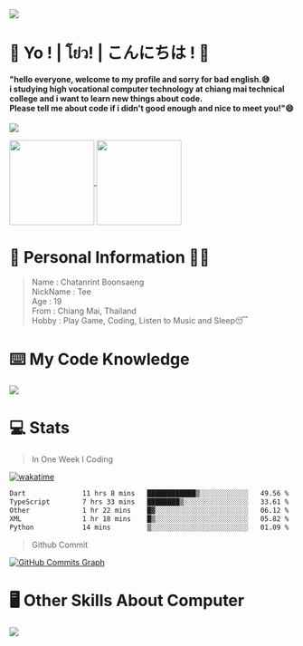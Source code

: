 <a href="#">
  <img src="https://user-images.githubusercontent.com/53619535/207896410-fee92aa4-65f2-4b27-91d3-86f8424178d3.gif" />
</a>

# 👋 Yo ! | โย่ว! | こんにちは ! 👋

<h4>"hello everyone, welcome to my profile and sorry for bad english.😅<br />
i studying high vocational computer technology at chiang mai technical college and i want to learn new things about code. <br />
Please tell me about code if i didn't good enough and nice to meet you!"😄</h4>

<a href="http://www.github.com/whyzotee"><img src="https://github-readme-streak-stats.herokuapp.com/?user=whyzotee&stroke=505050&background=ffffff&ring=505050&fire=505050&currStreakNum=505050&currStreakLabel=505050&sideNums=505050&sideLabels=505050&dates=505050&hide_border=true&border_radius=20" /></a>
<br/>

<a href="#">
  <img height="150em" align="center" src="https://github-readme-stats-z0tee.vercel.app/api?username=whyzotee&show_icons=true&bg_color=fff&title_color=505050&icon_color=505050&border_radius=20" />
</a>

<a href="#">
  <img height="150em" align="center" src="https://github-readme-stats-z0tee.vercel.app/api/top-langs/?username=whyzotee&layout=compact&title_color=505050&border_radius=20" />
</a>

# 🧒 Personal Information 🧑‍🎓

> Name : Chatanrint Boonsaeng <br />
> NickName : Tee <br />
> Age : 19 <br />
> From : Chiang Mai, Thailand <br />
> Hobby : Play Game, Coding, Listen to Music and Sleep😴 <br />

# ⌨️ My Code Knowledge

<a href="#">
  <img src="https://user-images.githubusercontent.com/53619535/207899657-b0700c94-88e0-46c7-ba8d-980e12f60df5.png" alt"img_program"/>
</a>

# 💻 Stats

> In One Week I Coding

[![wakatime](https://wakatime.com/badge/user/3ff4daa0-dc37-4cca-9446-11cce239b396.svg)](https://wakatime.com/@3ff4daa0-dc37-4cca-9446-11cce239b396)

<!--START_SECTION:waka-->

```txt
Dart              11 hrs 8 mins   ████████████▒░░░░░░░░░░░░   49.56 %
TypeScript        7 hrs 33 mins   ████████▒░░░░░░░░░░░░░░░░   33.61 %
Other             1 hr 22 mins    █▓░░░░░░░░░░░░░░░░░░░░░░░   06.12 %
XML               1 hr 18 mins    █▒░░░░░░░░░░░░░░░░░░░░░░░   05.82 %
Python            14 mins         ▒░░░░░░░░░░░░░░░░░░░░░░░░   01.09 %
```

<!--END_SECTION:waka-->

> Github Commit <br />

<a href="http://www.github.com/whyzotee"><img src="https://github-readme-activity-graph.cyclic.app/graph?username=whyzotee&bg_color=ffffff&color=505050&line=505050&point=505050&area_color=ffffff&area=true&hide_border=true&custom_title=GitHub%20Commits%20Graph" alt="GitHub Commits Graph" /></a>

# 🖥 Other Skills About Computer

<a href="#">
  <img src="https://user-images.githubusercontent.com/53619535/207901839-4ff5363e-2bc7-483d-a9fc-10f6b758b9d7.png" alt"alt_otherskill">
</a>

